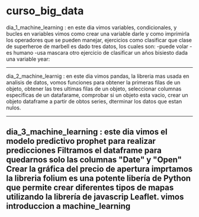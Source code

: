 # curso_big_data
dia_1_machine_learning : en este dia vimos variables, condicionales, y bucles en variables vimos como crear una variable darle y como imprimirla
los operadores que se pueden manejar, ejercicios como clasificar que clase de superheroe de marbell es dado tres datos,
los cuales son:
-puede volar
-es humano
-usa mascara
otro ejercicio de clasificar un años bisiesto dada una variable year:

-------------------------------------------------------------------------------------------
dia_2_machine_learnig : en este dia vimos pandas, la libreria mas usada en analisis de datos, vomos funciones para obtener la primeras filas de un objeto, obtener las tres ultimas filas de un objeto, seleccionar columnas especificas de un datafarame, comprobar si un objeto esta vacio, crear un objeto dataframe a partir de obtos series,
dterminar los datos que estan nulos.

-------------------------------------------------------------------------------------------------
dia_3_machine_learning : este dia vimos el modelo predictivo prophet para realizar predicciones
Filtramos el dataframe para quedarnos solo las columnas "Date" y "Open"
Crear la gráfica del precio de apertura
imprtamos la libreria folium es una potente libería de Python que permite crear diferentes tipos de mapas utilizando la librería de javascrip Leaflet.
vimos introduccion a machine_learning
-------------------
